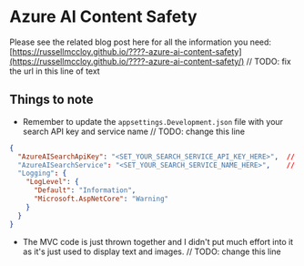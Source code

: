 # Azure AI Content Safety

Please see the related blog post here for all the information you need: [https://russellmccloy.github.io/????-azure-ai-content-safety](https://russellmccloy.github.io/????-azure-ai-content-safety/) // TODO: fix the url in this line of text

## Things to note

- Remember to update the `appsettings.Development.json` file with your search API key and service name // TODO: change this line
  
```json // TODO: change this line
{
  "AzureAISearchApiKey": "<SET_YOUR_SEARCH_SERVICE_API_KEY_HERE>",  // TODO: change this line
  "AzureAISearchService": "<SET_YOUR_SEARCH_SERVICE_NAME_HERE>",    // TODO: change this line
  "Logging": {
    "LogLevel": {
      "Default": "Information",
      "Microsoft.AspNetCore": "Warning"
    }
  }
}
```

- The MVC code is just thrown together and I didn't put much effort into it as it's just used to display text and images. // TODO: change this line




